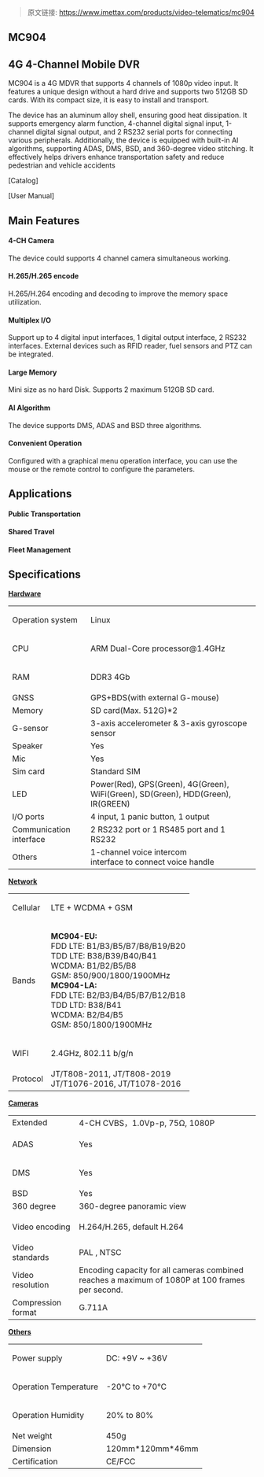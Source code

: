 > 原文链接: <https://www.imettax.com/products/video-telematics/mc904> 

 ## **MC904**​

## 4G 4-Channel Mobile DVR  

MC904 is a 4G MDVR that supports 4 channels of 1080p video input. It features a unique design without a hard drive and supports two 512GB SD cards. With its compact size, it is easy to install and transport. 

The device has an aluminum alloy shell, ensuring good heat dissipation. It supports emergency alarm function, 4-channel digital signal input, 1-channel digital signal output, and 2 RS232 serial ports for connecting various peripherals. Additionally, the device is equipped with built-in AI algorithms, supporting ADAS, DMS, BSD, and 360-degree video stitching. It effectively helps drivers enhance transportation safety and reduce pedestrian and vehicle accidents  

[Catalog]

[User Manual]

## Main Features

#### 4-CH Camera  

The device could supports 4 channel camera simultaneous working.  

#### H.265/H.265 encode  

H.265/H.264 encoding and decoding to improve the memory space utilization. 

#### Multiplex I/O  

Support up to 4 digital input interfaces, 1 digital output interface, 2 RS232 interfaces. External devices such as RFID reader, fuel sensors and PTZ can be integrated.   

#### Large Memory  

Mini size as no hard Disk. Supports 2 maximum 512GB SD card.

#### AI Algorithm  

The device supports DMS, ADAS and BSD three algorithms.   

#### Convenient Operation  

Configured with a graphical menu operation interface, you can use the mouse or the remote control to configure the parameters.  

## Applications


#### Public Transportation


#### Shared Travel



#### Fleet Management

## Specifications

[**Hardware**](#)

<table class="table table-bordered o_table"><tbody><tr><td><p><span>Operation system</span><br></p></td><td><p><span>Linux</span><br></p></td></tr><tr><td><p><span>CPU</span><br></p></td><td><p><span>ARM Dual-Core processor@1.4GHz</span><br></p></td></tr><tr><td><p><span>RAM</span><br></p></td><td><p><span>DDR3 4Gb</span></p></td></tr><tr><td><span>GNSS</span></td><td><span>GPS+BDS(with external G-mouse)</span><br></td></tr><tr><td><span>Memory</span></td><td><span>SD card(Max. 512G)*2</span><br></td></tr><tr><td><span>G-sensor</span><br></td><td><span>3-axis accelerometer &amp; 3-axis gyroscope sensor</span><br></td></tr><tr><td><span>Speaker</span><br></td><td><span>Yes</span></td></tr><tr><td><span>Mic</span><br></td><td><span>Yes</span></td></tr><tr><td><span>Sim card</span></td><td><span>Standard SIM</span></td></tr><tr><td><span>LED</span><br></td><td><span>Power(Red), GPS(Green), 4G(Green), WiFi(Green), SD(Green), HDD(Green), IR(GREEN)</span><br></td></tr><tr><td><span>I/O ports</span></td><td><span>4 input, 1 panic button, 1 output</span><br></td></tr><tr><td><span>Communication interface</span></td><td><span>2 RS232 port or 1 RS485 port and 1 RS232</span><br></td></tr><tr><td><span>Others</span></td><td><span>1-channel voice intercom interface&nbsp;to&nbsp;connect voice handle</span><br></td></tr></tbody></table>

[**Network**](#)

<table class="table table-bordered o_table"><tbody><tr><td><p><span>Cellular</span><br></p></td><td><p><span>LTE&nbsp;+ WCDMA + GSM</span><br></p></td></tr><tr><td><p><span>Bands</span><br></p></td><td><p><strong><span>MC904-EU:</span></strong><span><br>FDD LTE: B1/B3/B5/B7/B8/B19/B20<br>TDD LTE: B38/B39/B40/B41<br>WCDMA: B1/B2/B5/B8<br>GSM: 850/900/1800/1900MHz<br></span><strong><span>MC904-LA:</span></strong><span><br>FDD LTE: B2/B3/B4/B5/B7/B12/B18<br>TDD LTD: B38/B41<br>WCDMA: B2/B4/B5<br>GSM: 850/1800/1900MHz</span><br></p></td></tr><tr><td><p><span>WIFI</span><br></p></td><td><p><span>2.4GHz, 802.11 b/g/n</span><br></p></td></tr><tr><td><span>Protocol</span><br></td><td><span>JT/T808-2011, JT/T808-2019<br>JT/T1076-2016, JT/T1078-2016</span><br></td></tr></tbody></table>

[**Cameras**](#)  

<table class="table table-bordered o_table"><tbody><tr><td><span>Extended</span></td><td><span>4-CH CVBS，1.0Vp-p, 75Ω, 1080P</span><br></td></tr><tr><td><p><span>ADAS</span><br></p></td><td><p><span>Yes</span><br></p></td></tr><tr><td><span>DMS</span><br></td><td><p><span>Yes</span><br></p></td></tr><tr><td><span>BSD</span></td><td><span>Yes</span></td></tr><tr><td><span>360 degree</span></td><td><span>360-degree panoramic view</span><br></td></tr><tr><td><span>Video encoding</span></td><td><p><span>H.264/H.265, default H.264<br></span></p></td></tr><tr><td><span>Video standards</span></td><td><span>PAL , NTSC</span></td></tr><tr><td><span>Video resolution</span><br></td><td><span>Encoding capacity for all cameras combined reaches a maximum of 1080P at 100 frames per second.</span><br></td></tr><tr><td><span>Compression format</span><br></td><td><span>G.711A&nbsp;</span><br></td></tr></tbody></table>

[**Others**](#)  

<table class="table table-bordered o_table"><tbody><tr><td><p><span>Power supply</span></p></td><td><p><span>DC: +9V ~ +36V</span></p></td></tr><tr><td><p><span>Operation Temperature</span></p></td><td><p><span>-20℃ to +70℃</span></p></td></tr><tr><td><p><span>Operation Humidity</span></p></td><td><p><span>20% to 80%</span></p></td></tr><tr><td><span>Net weight</span></td><td><span>450g</span></td></tr><tr><td><span>Dimension</span></td><td><span>​120mm*120mm*46mm</span><br></td></tr><tr><td><span>Certification</span><br></td><td><span>CE/FCC</span><br></td></tr></tbody></table>